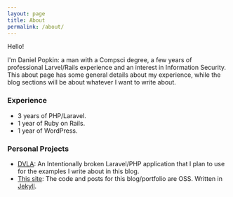 ```yaml
---
layout: page
title: About
permalink: /about/
---
```


Hello!

I'm Daniel Popkin: a man with a Compsci degree, a few years of professional Larvel/Rails experience and an interest in Information Security. This about page has some general details about my experience, while the blog sections will be about whatever I want to write about.

### Experience
- 3 years of PHP/Laravel.
- 1 year of Ruby on Rails.
- 1 year of WordPress.


### Personal Projects
- [DVLA](https://github.com/dpopkin/DVLA): An Intentionally broken Laravel/PHP application that I plan to use for the examples I write about in this blog.
- [This site](https://github.com/dpopkin/dpopkin.github.io): The code and posts for this blog/portfolio are OSS. Written in [Jekyll](https://jekyllrb.com/).